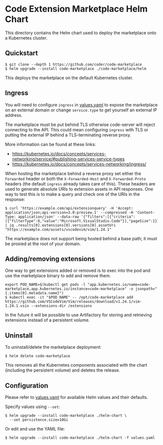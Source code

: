 # Code Extension Marketplace Helm Chart

This directory contains the Helm chart used to deploy the marketplace onto a
Kubernetes cluster.

## Quickstart

```console
$ git clone --depth 1 https://github.com/coder/code-marketplace
$ helm upgrade --install code-marketplace ./code-marketplace/helm
```

This deploys the marketplace on the default Kubernetes cluster.

## Ingress

You will need to configure `ingress` in [values.yaml](./values.yaml) to expose the
marketplace on an external domain or change `service.type` to get yourself an
external IP address.

The marketplace must be put behind TLS otherwise code-server will reject
connecting to the API. This could mean configuring `ingress` with TLS or putting
the external IP behind a TLS-terminating reverse proxy.

More information can be found at these links:

- https://kubernetes.io/docs/concepts/services-networking/service/#publishing-services-service-types
- https://kubernetes.io/docs/concepts/services-networking/ingress/

When hosting the marketplace behind a reverse proxy set either the `Forwarded`
header or both the `X-Forwarded-Host` and `X-Forwarded-Proto` headers (the
default `ingress` already takes care of this). These headers are used to
generate absolute URIs to extension assets in API responses. One way to test
this is to make a query and check one of the URIs in the response:

```console
$ curl 'https://example.com/api/extensionquery' -H 'Accept: application/json;api-version=3.0-preview.1' --compressed -H 'Content-Type: application/json' --data-raw '{"filters":[{"criteria":[{"filterType":8,"value":"Microsoft.VisualStudio.Code"}],"pageSize":1}],"flags":439}' | jq .results[0].extensions[0].versions[0].assetUri
"https://example.com/assets/vscodevim/vim/1.24.1"
```

The marketplace does not support being hosted behind a base path; it must be
proxied at the root of your domain.

## Adding/removing extensions

One way to get extensions added or removed is to exec into the pod and use the
marketplace binary to add and remove them.

```console
export POD_NAME=$(kubectl get pods -l "app.kubernetes.io/name=code-marketplace,app.kubernetes.io/instance=code-marketplace" -o jsonpath="{.items[0].metadata.name}")
$ kubectl exec -it "$POD_NAME" -- /opt/code-marketplace add https://github.com/VSCodeVim/Vim/releases/download/v1.24.1/vim-1.24.1.vsix --extensions-dir /extensions
```

In the future it will be possible to use Artifactory for storing and retrieving
extensions instead of a persistent volume.

## Uninstall

To uninstall/delete the marketplace deployment:

```console
$ helm delete code-marketplace
```

This removes all the Kubernetes components associated with the chart (including
the persistent volume) and deletes the release.

## Configuration

Please refer to [values.yaml](./values.yaml) for available Helm values and their
defaults.

Specify values using `--set`:

```console
$ helm upgrade --install code-marketplace ./helm-chart \
  --set persistence.size=10Gi
```

Or edit and use the YAML file:

```console
$ helm upgrade --install code-marketplace ./helm-chart -f values.yaml
```
